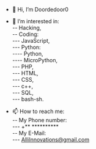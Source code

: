 - 👋 Hi, I’m Doordedoor0

- 👀 I’m interested in: <br>
-- Hacking, <br>
-- Coding: <br>
--- JavaScript, <br>
--- Python: <br>
---- Python, <br>
---- MicroPython, <br>
--- PHP, <br>
--- HTML, <br>
--- CSS, <br>
--- c++, <br>
--- SQL, <br>
--- bash-sh. <br>

- 📫 How to reach me: <br>
-- My Phone number: <br>
--- +** ********** <br>
-- My E-Mail: <br>
--- AlliInnovations@gmail.com <br>
